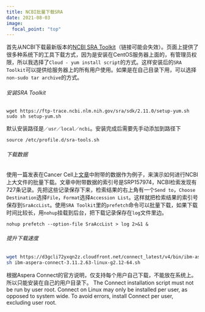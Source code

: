 ```yaml
---
title: NCBI批量下载SRA
date: 2021-08-03
image:
  focal_point: "top"
---
```



<!--more-->
首先从NCBI下载最新版本的[NCBI SRA Toolkit](https://trace.ncbi.nlm.nih.gov/Traces/sra/sra.cgi?view=software)（链接可能会失效）。页面上提供了很多种系统下的工具下载方式，因为是安装在CentOS服务器上面的，有管理员权限，所以我选择了`Cloud - yum install script`的方式。这样安装后的`SRA Toolkit`可以提供给服务器上的所有用户使用。如果是在自己目录下用，可以选择`non-sudo tar archive`的方式。

###### 安装SRA Toolkit
```
wget https://ftp-trace.ncbi.nlm.nih.gov/sra/sdk/2.11.0/setup-yum.sh
sudo sh setup-yum.sh
```
默认安装路径是`／usr／local／ncbi`。安装完成后需要先手动添加到路径下
```
source /etc/profile.d/sra-tools.sh
```
###### 下载数据

使用一篇发表在Cancer Cell上[文章](https://doi.org/10.1016/j.ccell.2019.02.001)中附带的数据作为例子，来演示如何进行NCBI上大文件的批量下载。文章中附带数据的索引号是SRP157974，NCBI检索发现有727条记录。先把这些记录保存下来，检索结果的右上角有一个`Send to`，`Choose Destination`选择`File`，`Format`选择`Accession List`。这样就把检索结果的索引号保存到`SraAccList`。使用`SRA Toolkit`里的`prefetch`命令可以批量下载，如果下载时间比较长，用`nohup`挂载到后台，把下载记录保存在`log`文件里边。
```
nohup prefetch --option-file SraAccList > log 2>&1 &
```
###### 提升下载速度

```bash
wget https://d3gcli72yxqn2z.cloudfront.net/connect_latest/v4/bin/ibm-aspera-connect-3.11.2.63-linux-g2.12-64.tar.gz
sh ibm-aspera-connect-3.11.2.63-linux-g2.12-64.sh

```
根据Aspera Connect的官方说明，仅支持每个用户自己下载，不能放在系统上。所以只能安装在自己的用户目录下。
    The Connect installation script must not be run by user root. Connect on Linux may only be installed per user, as opposed to system wide. To avoid errors, install Connect per user, excluding user root.


